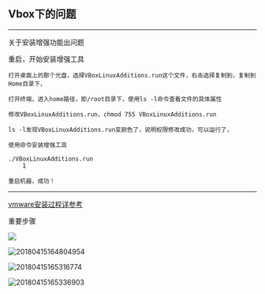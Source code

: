 ## Vbox下的问题

---

关于安装增强功能出问题

重启，开始安装增强工具

    打开桌面上的那个光盘，选择VBoxLinuxAdditions.run这个文件，右击选择复制到，复制到Home目录下，
    
    打开终端，进入home路径，即/root目录下，使用ls -l命令查看文件的具体属性
    
    修改VBoxLinuxAdditions.run，chmod 755 VBoxLinuxAdditions.run
    
    ls -l发现VBoxLinuxAdditions.run变颜色了，说明权限修改成功，可以运行了，
    
    使用命令安装增强工具
    
    ./VBoxLinuxAdditions.run
        1
    
    重启机器，成功！
---

[vmware安装过程详参考](https://blog.csdn.net/xfyangle/article/details/81045116)

重要步骤


![](../..\img\20180415161357309.jpg)

![20180415164804954](../..\img\20180415164804954.jpg)

![20180415165316774](../..\img\20180415165316774.jpg)

![20180415165336903](../..\img\20180415165336903.jpg)

